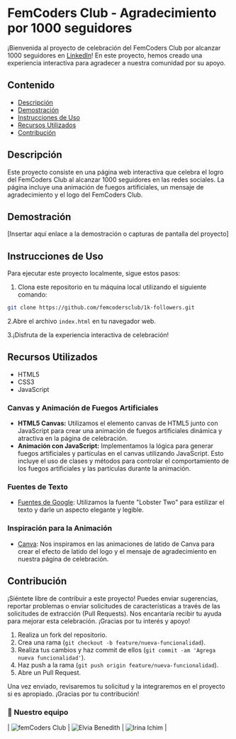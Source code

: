 # FemCoders Club - Agradecimiento por 1000 seguidores

¡Bienvenida al proyecto de celebración del FemCoders Club por alcanzar 1000 seguidores en [LinkedIn](https://www.linkedin.com/company/fem-coders-club/)! En este proyecto, hemos creado una experiencia interactiva para agradecer a nuestra comunidad por su apoyo.

## Contenido

- [Descripción](#descripción)
- [Demostración](#demostración)
- [Instrucciones de Uso](#instrucciones-de-uso)
- [Recursos Utilizados](#recursos-utilizados)
- [Contribución](#contribución)

## Descripción

Este proyecto consiste en una página web interactiva que celebra el logro del FemCoders Club al alcanzar 1000 seguidores en las redes sociales. La página incluye una animación de fuegos artificiales, un mensaje de agradecimiento y el logo del FemCoders Club.

## Demostración

[Insertar aquí enlace a la demostración o capturas de pantalla del proyecto]

## Instrucciones de Uso

Para ejecutar este proyecto localmente, sigue estos pasos:

1. Clona este repositorio en tu máquina local utilizando el siguiente comando:

```bash
git clone https://github.com/femcodersclub/1k-followers.git
```

2.Abre el archivo `index.html` en tu navegador web.

3.¡Disfruta de la experiencia interactiva de celebración!

## Recursos Utilizados

- HTML5
- CSS3
- JavaScript

### Canvas y Animación de Fuegos Artificiales

- **HTML5 Canvas:** Utilizamos el elemento canvas de HTML5 junto con JavaScript para crear una animación de fuegos artificiales dinámica y atractiva en la página de celebración.
- **Animación con JavaScript:** Implementamos la lógica para generar fuegos artificiales y partículas en el canvas utilizando JavaScript. Esto incluye el uso de clases y métodos para controlar el comportamiento de los fuegos artificiales y las partículas durante la animación.

### Fuentes de Texto

- [Fuentes de Google](https://fonts.google.com/): Utilizamos la fuente "Lobster Two" para estilizar el texto y darle un aspecto elegante y legible.

### Inspiración para la Animación

- [Canva](https://www.canva.com/): Nos inspiramos en las animaciones de latido de Canva para crear el efecto de latido del logo y el mensaje de agradecimiento en nuestra página de celebración.

## Contribución

¡Siéntete libre de contribuir a este proyecto! Puedes enviar sugerencias, reportar problemas o enviar solicitudes de características a través de las solicitudes de extracción (Pull Requests). Nos encantaría recibir tu ayuda para mejorar esta celebración. ¡Gracias por tu interés y apoyo!

1. Realiza un fork del repositorio.
2. Crea una rama (`git checkout -b feature/nueva-funcionalidad`).
3. Realiza tus cambios y haz commit de ellos (`git commit -am 'Agrega nueva funcionalidad'`).
4. Haz push a la rama (`git push origin feature/nueva-funcionalidad`).
5. Abre un Pull Request.

Una vez enviado, revisaremos tu solicitud y la integraremos en el proyecto si es apropiado. ¡Gracias por tu contribución!

### 👭 Nuestro equipo

| ![femCoders Club](https://github.com/femcodersclub) | ![Elvia Benedith](https://github.com/ElviaBth) | ![Irina Ichim](https://github.com/Irina-Ichim) |
